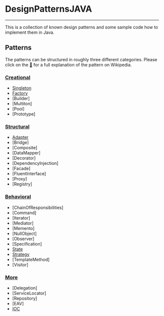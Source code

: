 # DesignPatternsJAVA
---
This is a collection of known design patterns and some sample code how to implement them in Java. 

## Patterns

The patterns can be structured in roughly three different categories. Please click on the [:notebook:](http://en.wikipedia.org/wiki/Software_design_pattern) for a full explanation of the pattern on Wikipedia.

### [Creational](Creational/src/cc/rooho/creational)

* [Singleton](Creational/src/cc/rooho/creational/singleton)
* [Factory](Creational/src/cc/rooho/creational/factory)
* [Builder]
* [Multiton]
* [Pool]
* [Prototype]

### [Structural](Structural/src/cc/rooho/structural)

* [Adapter](Structural/src/cc/rooho/structural/adapter)
* [Bridge]
* [Composite]
* [DataMapper]
* [Decorator]
* [DependencyInjection]
* [Facade]
* [FluentInterface]
* [Proxy]
* [Registry]

### [Behavioral](Behavioral/src/cc/rooho/behavioral)

* [ChainOfResponsibilities]
* [Command]
* [Iterator]
* [Mediator]
* [Memento]
* [NullObject]
* [Observer]
* [Specification]
* [State](Behavioral/src/cc/rooho/behavioral/state)
* [Strategy](Behavioral/src/cc/rooho/behavioral/strategy)
* [TemplateMethod]
* [Visitor]

### [More](More/src/cc/rooho/more)
* [Delegation]
* [ServiceLocator]
* [Repository]
* [EAV]
* [IOC](More/src/cc/rooho/more/ioc)


